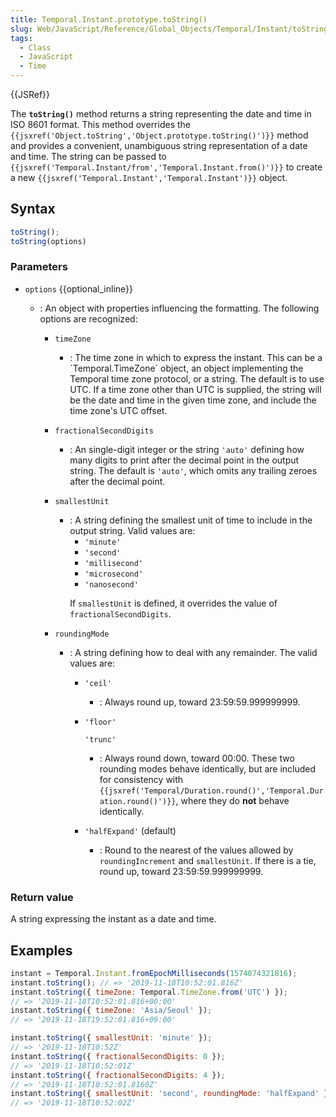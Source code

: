 ```yaml
---
title: Temporal.Instant.prototype.toString()
slug: Web/JavaScript/Reference/Global_Objects/Temporal/Instant/toString
tags:
  - Class
  - JavaScript
  - Time
---
```

{{JSRef}}

<p class="summary"><span class="seoSummary">The <strong><code>toString()</code></strong> method returns a string representing the date and time in ISO 8601 format.</span> This method overrides the <code>{{jsxref('Object.toString','Object.prototype.toString()')}}</code> method and provides a convenient, unambiguous string representation of a date and time. The string can be passed to <code>{{jsxref('Temporal.Instant/from','Temporal.Instant.from()')}}</code> to create a new <code>{{jsxref('Temporal.Instant','Temporal.Instant')}}</code> object.</p>

## Syntax

```js
toString();
toString(options)
```

### Parameters

- `options` {{optional_inline}}

  - : An object with properties influencing the formatting. The following
    options are recognized:

    - `timeZone`
      - : The time zone in which to express the instant. This can be a
        \`Temporal.TimeZone\` object, an object implementing the Temporal time
        zone protocol, or a string. The default is to use UTC. If a time zone
        other than UTC is supplied, the string will be the date and time in the
        given time zone, and include the time zone's UTC offset.
    - `fractionalSecondDigits`
      - : An single-digit integer or the string `'auto'` defining how many
        digits to print after the decimal point in the output string. The
        default is `'auto'`, which omits any trailing zeroes after the decimal
        point.
    - `smallestUnit`
      - : A string defining the smallest unit of time to include in the output
        string. Valid values are:
        - `'minute'`
        - `'second'`
        - `'millisecond'`
        - `'microsecond'`
        - `'nanosecond'`
        <div class="note"><p>If <code>smallestUnit</code> is defined, it overrides the value of <code>fractionalSecondDigits</code>.</p></div>
    - `roundingMode`

      - : A string defining how to deal with any remainder. The valid values
        are:

        - `'ceil'`
          - : Always round up, toward 23:59:59.999999999.
        - `'floor'`

          `'trunc'`

          - : Always round down, toward 00:00. These two rounding modes behave
            identically, but are included for consistency with
            `{{jsxref('Temporal/Duration.round()','Temporal.Duration.round()')}}`,
            where they do **not** behave identically.

        - `'halfExpand'` (default)
          - : Round to the nearest of the values allowed by `roundingIncrement`
            and `smallestUnit`. If there is a tie, round up, toward
            23:59:59.999999999.

### Return value

A string expressing the instant as a date and time.

## Examples

```js
instant = Temporal.Instant.fromEpochMilliseconds(1574074321816);
instant.toString(); // => '2019-11-18T10:52:01.816Z'
instant.toString({ timeZone: Temporal.TimeZone.from('UTC') });
// => '2019-11-18T10:52:01.816+00:00'
instant.toString({ timeZone: 'Asia/Seoul' });
// => '2019-11-18T19:52:01.816+09:00'

instant.toString({ smallestUnit: 'minute' });
// => '2019-11-18T10:52Z'
instant.toString({ fractionalSecondDigits: 0 });
// => '2019-11-18T10:52:01Z'
instant.toString({ fractionalSecondDigits: 4 });
// => '2019-11-18T10:52:01.8160Z'
instant.toString({ smallestUnit: 'second', roundingMode: 'halfExpand' });
// => '2019-11-18T10:52:02Z'
```
